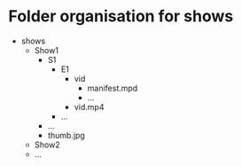 # Folder organisation for shows

- shows
     - Show1
          - S1
               - E1
                    - vid
                         - manifest.mpd
                         - ...
                    - vid.mp4
               - ...
          - ...
          - thumb.jpg
     - Show2
     - ...
